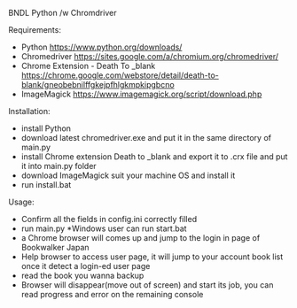BNDL Python /w Chromdriver

Requirements:
- Python
  https://www.python.org/downloads/
- Chromedriver
  https://sites.google.com/a/chromium.org/chromedriver/
- Chrome Extension - Death To _blank
  https://chrome.google.com/webstore/detail/death-to-blank/gneobebnilffgkejpfhlgkmpkipgbcno
- ImageMagick
  https://www.imagemagick.org/script/download.php
  
Installation:
- install Python
- download latest chromedriver.exe and put it in the same directory of main.py
- install Chrome extension Death to _blank and export it to .crx file and put it into main.py folder
- download ImageMagick suit your machine OS and install it
- run install.bat

Usage:
- Confirm all the fields in config.ini correctly filled
- run main.py
  *Windows user can run start.bat
- a Chrome browser will comes up and jump to the login in page of Bookwalker Japan
- Help browser to access user page, it will jump to your account book list once it detect a login-ed user page
- read the book you wanna backup
- Browser will disappear(move out of screen) and start its job, you can read progress and error on the remaining console

